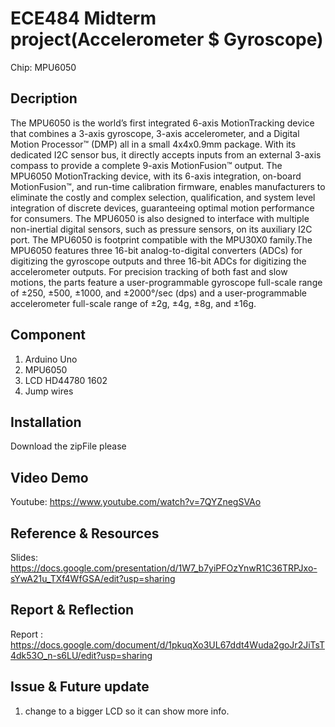 # ECE484 Midterm project(Accelerometer $ Gyroscope)
Chip: MPU6050
## Decription
The MPU6050 is the world’s first integrated 6-axis MotionTracking device that combines a 3-axis gyroscope, 3-axis accelerometer, and a Digital Motion Processor™ (DMP) all in a small 4x4x0.9mm package. With its dedicated I2C sensor bus, it directly accepts inputs from an external 3-axis compass to provide a complete 9-axis MotionFusion™ output. The MPU6050 MotionTracking device, with its 6-axis integration, on-board MotionFusion™, and run-time calibration firmware, enables manufacturers to eliminate the costly and complex selection, qualification, and system level integration of discrete devices, guaranteeing optimal motion performance for consumers. The MPU6050 is also designed to interface with multiple non-inertial digital sensors, such as pressure sensors, on its auxiliary I2C port. The MPU6050 is footprint compatible with the MPU30X0 family.The MPU6050 features three 16-bit analog-to-digital converters (ADCs) for digitizing the gyroscope outputs and three 16-bit ADCs for digitizing the accelerometer outputs. For precision tracking of both fast and slow motions, the parts feature a user-programmable gyroscope full-scale range of ±250, ±500, ±1000, and ±2000°/sec (dps) and a user-programmable accelerometer full-scale range of ±2g, ±4g, ±8g, and ±16g.

## Component
1. Arduino Uno
2. MPU6050
3. LCD HD44780 1602
4. Jump wires

## Installation
Download the zipFile please

## Video Demo
Youtube: https://www.youtube.com/watch?v=7QYZnegSVAo

## Reference & Resources
Slides: https://docs.google.com/presentation/d/1W7_b7yiPFOzYnwR1C36TRPJxo-sYwA21u_TXf4WfGSA/edit?usp=sharing

## Report & Reflection
Report : https://docs.google.com/document/d/1pkuqXo3UL67ddt4Wuda2goJr2JiTsT4dk53O_n-s6LU/edit?usp=sharing

## Issue & Future update
1. change to a bigger LCD so it can show more info.


